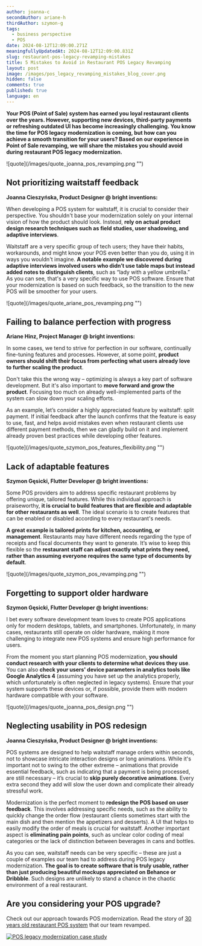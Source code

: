```yaml
---
author: joanna-c
secondAuthor: ariane-h
thirdAuthor: szymon-g
tags:
  - business perspective
  - POS
date: 2024-08-12T12:09:00.271Z
meaningfullyUpdatedAt: 2024-08-12T12:09:00.831Z
slug: restaurant-pos-legacy-revamping-mistakes
title: 5 Mistakes to Avoid in Restaurant POS Legacy Revamping
layout: post
image: /images/pos_legacy_revamping_mistakes_blog_cover.png
hidden: false
comments: true
published: true
language: en
---
```

**Your POS (Point of Sale) system has earned you loyal restaurant clients over the years. However, supporting new devices, third-party payments or refreshing outdated UI has become increasingly challenging. You know the time for POS legacy modernization is coming, but how can you achieve a smooth transition for your users? Based on our experience in Point of Sale revamping, we will share the mistakes you should avoid during restaurant POS legacy modernization.**

<div className="image">![quote](/images/quote_joanna_pos_revamping.png "")</div>

## Not prioritizing waitstaff feedback

**Joanna Cieszyńska, Product Designer @ bright inventions:**

When developing a POS system for waitstaff, it is crucial to consider their perspective. You shouldn't base your modernization solely on your internal vision of how the product should look. Instead, **rely on actual product design research techniques such as field studies, user shadowing, and adaptive interviews**.

Waitstaff are a very specific group of tech users; they have their habits, workarounds, and might know your POS even better than you do, using it in ways you wouldn't imagine. **A notable example we discovered during adaptive interviews involved users who didn’t use table maps but instead added notes to distinguish clients**, such as “lady with a yellow umbrella.” As you can see, that's a very specific way to use POS software. Ensure that your modernization is based on such feedback, so the transition to the new POS will be smoother for your users.

<div className="image">![quote](/images/quote_ariane_pos_revamping.png "")</div>

## Failing to balance perfection with progress

**Ariane Hinz, Project Manager @ bright inventions:**

In some cases, we tend to strive for perfection in our software, continually fine-tuning features and processes. However, at some point, **product owners should shift their focus from perfecting what users already love to further scaling the product**. 

Don't take this the wrong way – optimizing is always a key part of software development. But it's also important to **move forward and grow the product**. Focusing too much on already well-implemented parts of the system can slow down your scaling efforts.

As an example, let’s consider a highly appreciated feature by waitstaff: split payment. If initial feedback after the launch confirms that the feature is easy to use, fast, and helps avoid mistakes even when restaurant clients use different payment methods, then we can gladly build on it and implement already proven best practices while developing other features.

<div className="image">![quote](/images/quote_szymon_pos_features_flexibility.png "")</div>

## Lack of adaptable features

**Szymon Gęsicki, Flutter Developer @ bright inventions:**

Some POS providers aim to address specific restaurant problems by offering unique, tailored features. While this individual approach is praiseworthy, **it is crucial to build features that are flexible and adaptable for other restaurants as well**. The ideal scenario is to create features that can be enabled or disabled according to every restaurant's needs.

**A great example is tailored prints for kitchen, accounting, or management**. Restaurants may have different needs regarding the type of receipts and fiscal documents they want to generate. It’s wise to keep this flexible so the **restaurant staff can adjust exactly what prints they need, rather than assuming everyone requires the same type of documents by default**.

<div className="image">![quote](/images/quote_szymon_pos_revamping.png "")</div>

## Forgetting to support older hardware

**Szymon Gęsicki, Flutter Developer @ bright inventions:**

I bet every software development team loves to create POS applications only for modern desktops, tablets, and smartphones. Unfortunately, in many cases, restaurants still operate on older hardware, making it more challenging to integrate new POS systems and ensure high performance for users. 

From the moment you start planning POS modernization, **you should conduct research with your clients to determine what devices they use**. You can also **check your users' device parameters in analytics tools like Google Analytics 4** (assuming you have set up the analytics properly, which unfortunately is often neglected in legacy systems). Ensure that your system supports these devices or, if possible, provide them with modern hardware compatible with your software.

<div className="image">![quote](/images/quote_joanna_pos_design.png "")</div>

## Neglecting usability in POS redesign

**Joanna Cieszyńska, Product Designer @ bright inventions:**

POS systems are designed to help waitstaff manage orders within seconds, not to showcase intricate interaction designs or long animations. While it's important not to swing to the other extreme – animations that provide essential feedback, such as indicating that a payment is being processed, are still necessary – it’s crucial to **skip purely decorative animations**. Every extra second they add will slow the user down and complicate their already stressful work.

Modernization is the perfect moment to **redesign the POS based on user feedback**. This involves addressing specific needs, such as the ability to quickly change the order flow (restaurant clients sometimes start with the main dish and then mention the appetizers and desserts). A UI that helps to easily modify the order of meals is crucial for waitstaff. Another important aspect is **eliminating pain points**, such as unclear color coding of meal categories or the lack of distinction between beverages in cans and bottles.

As you can see, waitstaff needs can be very specific – these are just a couple of examples our team had to address during POS legacy modernization. **The goal is to create software that is truly usable, rather than just producing beautiful mockups appreciated on Behance or Dribbble**. Such designs are unlikely to stand a chance in the chaotic environment of a real restaurant.

## Are you considering your POS upgrade?

Check out our approach towards POS modernization. Read the story of [30 years old restaurant POS system](https://brightinventions.pl/projects/pos-legacy/) that our team revamped.

[![POS legacy modernization case study](/images/preview_case_study_pos_revamp.png)](/projects/pos-legacy/)